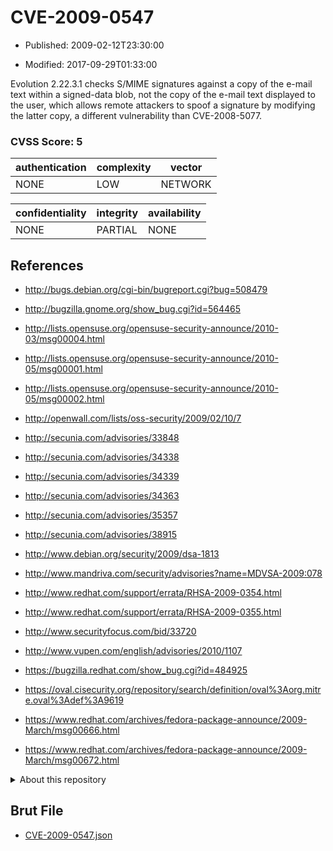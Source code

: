 # CVE-2009-0547

- Published: 2009-02-12T23:30:00

- Modified: 2017-09-29T01:33:00

Evolution 2.22.3.1 checks S/MIME signatures against a copy of the e-mail text within a signed-data blob, not the copy of the e-mail text displayed to the user, which allows remote attackers to spoof a signature by modifying the latter copy, a different vulnerability than CVE-2008-5077.

### CVSS Score: **5**

| authentication | complexity | vector |
| --- | --- | --- |
| NONE | LOW | NETWORK |

| confidentiality | integrity | availability |
| --- | --- | --- |
| NONE | PARTIAL | NONE |

## References

* http://bugs.debian.org/cgi-bin/bugreport.cgi?bug=508479

* http://bugzilla.gnome.org/show_bug.cgi?id=564465

* http://lists.opensuse.org/opensuse-security-announce/2010-03/msg00004.html

* http://lists.opensuse.org/opensuse-security-announce/2010-05/msg00001.html

* http://lists.opensuse.org/opensuse-security-announce/2010-05/msg00002.html

* http://openwall.com/lists/oss-security/2009/02/10/7

* http://secunia.com/advisories/33848

* http://secunia.com/advisories/34338

* http://secunia.com/advisories/34339

* http://secunia.com/advisories/34363

* http://secunia.com/advisories/35357

* http://secunia.com/advisories/38915

* http://www.debian.org/security/2009/dsa-1813

* http://www.mandriva.com/security/advisories?name=MDVSA-2009:078

* http://www.redhat.com/support/errata/RHSA-2009-0354.html

* http://www.redhat.com/support/errata/RHSA-2009-0355.html

* http://www.securityfocus.com/bid/33720

* http://www.vupen.com/english/advisories/2010/1107

* https://bugzilla.redhat.com/show_bug.cgi?id=484925

* https://oval.cisecurity.org/repository/search/definition/oval%3Aorg.mitre.oval%3Adef%3A9619

* https://www.redhat.com/archives/fedora-package-announce/2009-March/msg00666.html

* https://www.redhat.com/archives/fedora-package-announce/2009-March/msg00672.html

<details>
<summary>About this repository</summary> 

  This repository is part of the project [Live Hack CVE](https://github.com/Live-Hack-CVE). Main website can be found [www.live-hack.org](https://www.live-hack.org) 
  
  Made by [Sn0wAlice](https://github.com/Sn0wAlice) for the people that care about security and need to have a feed of the latest CVEs. Hope you enjoy it, don't forget to star the repo and follow me on [Twitter](https://twitter.com/Sn0wAlice) and [Github](https://github.com/Sn0wAlice). And that is my [personnal website](https://www.alice-snow.me/)

  - [Home Page](https://github.com/Live-Hack-CVE)
  - [Framework](https://github.com/Live-Hack-CVE/cve-framework)
  - [CVE database](https://github.com/Live-Hack-CVE/full_database)
  - [Changelog](https://github.com/Live-Hack-CVE/Changelog)
</details>

## Brut File

* [CVE-2009-0547.json](https://raw.githubusercontent.com/Live-Hack-CVE/full_database/main/cves/2009/CVE-2009-0547.json)

